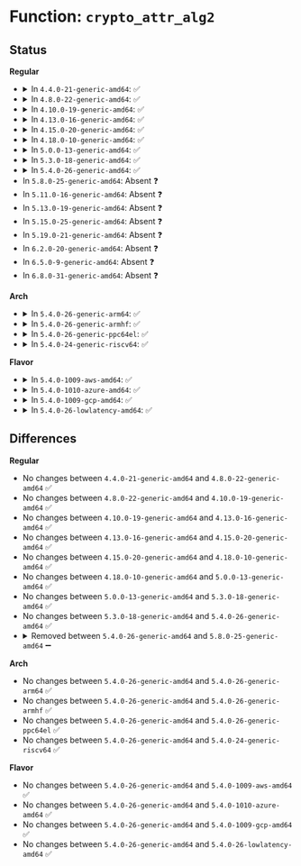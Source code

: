 # Function: <code>crypto_attr_alg2</code>

## Status
<b>Regular</b>
<ul>
<li>
<details>
<summary>In <code>4.4.0-21-generic-amd64</code>: ✅</summary>

```c
struct crypto_alg * crypto_attr_alg2(struct rtattr * rta, const struct crypto_type * frontend, u32 type, u32 mask)
```

```json
{
  "name": "crypto_attr_alg2",
  "collision_type": "Unique Global",
  "inline_type": "No",
  "funcs": [
    {
      "addr": 18446744071582639888,
      "name": "crypto_attr_alg2",
      "external": true,
      "loc": "crypto/algapi.c:783",
      "file": "crypto/algapi.c",
      "inline": "seen, unknown",
      "caller_inline": [],
      "caller_func": [
        "crypto/ahash.c:ahash_attr_alg",
        "crypto/shash.c:shash_attr_alg"
      ]
    }
  ],
  "symbols": [
    {
      "addr": 18446744071582639888,
      "name": "crypto_attr_alg2",
      "section": ".text",
      "bind": "STB_GLOBAL",
      "size": 79
    }
  ]
}
```
</details>
</li>
<li>
<details>
<summary>In <code>4.8.0-22-generic-amd64</code>: ✅</summary>

```c
struct crypto_alg * crypto_attr_alg2(struct rtattr * rta, const struct crypto_type * frontend, u32 type, u32 mask)
```

```json
{
  "name": "crypto_attr_alg2",
  "collision_type": "Unique Global",
  "inline_type": "No",
  "funcs": [
    {
      "addr": 18446744071582889552,
      "name": "crypto_attr_alg2",
      "external": true,
      "loc": "crypto/algapi.c:782",
      "file": "crypto/algapi.c",
      "inline": "seen, unknown",
      "caller_inline": [],
      "caller_func": [
        "crypto/ahash.c:ahash_attr_alg",
        "crypto/shash.c:shash_attr_alg"
      ]
    }
  ],
  "symbols": [
    {
      "addr": 18446744071582889552,
      "name": "crypto_attr_alg2",
      "section": ".text",
      "bind": "STB_GLOBAL",
      "size": 79
    }
  ]
}
```
</details>
</li>
<li>
<details>
<summary>In <code>4.10.0-19-generic-amd64</code>: ✅</summary>

```c
struct crypto_alg * crypto_attr_alg2(struct rtattr * rta, const struct crypto_type * frontend, u32 type, u32 mask)
```

```json
{
  "name": "crypto_attr_alg2",
  "collision_type": "Unique Global",
  "inline_type": "No",
  "funcs": [
    {
      "addr": 18446744071582986128,
      "name": "crypto_attr_alg2",
      "external": true,
      "loc": "crypto/algapi.c:783",
      "file": "crypto/algapi.c",
      "inline": "seen, unknown",
      "caller_inline": [],
      "caller_func": [
        "crypto/ahash.c:ahash_attr_alg",
        "crypto/shash.c:shash_attr_alg"
      ]
    }
  ],
  "symbols": [
    {
      "addr": 18446744071582986128,
      "name": "crypto_attr_alg2",
      "section": ".text",
      "bind": "STB_GLOBAL",
      "size": 79
    }
  ]
}
```
</details>
</li>
<li>
<details>
<summary>In <code>4.13.0-16-generic-amd64</code>: ✅</summary>

```c
struct crypto_alg * crypto_attr_alg2(struct rtattr * rta, const struct crypto_type * frontend, u32 type, u32 mask)
```

```json
{
  "name": "crypto_attr_alg2",
  "collision_type": "Unique Global",
  "inline_type": "No",
  "funcs": [
    {
      "addr": 18446744071583036144,
      "name": "crypto_attr_alg2",
      "external": true,
      "loc": "crypto/algapi.c:783",
      "file": "crypto/algapi.c",
      "inline": "seen, unknown",
      "caller_inline": [],
      "caller_func": [
        "crypto/ahash.c:ahash_attr_alg",
        "crypto/shash.c:shash_attr_alg"
      ]
    }
  ],
  "symbols": [
    {
      "addr": 18446744071583036144,
      "name": "crypto_attr_alg2",
      "section": ".text",
      "bind": "STB_GLOBAL",
      "size": 79
    }
  ]
}
```
</details>
</li>
<li>
<details>
<summary>In <code>4.15.0-20-generic-amd64</code>: ✅</summary>

```c
struct crypto_alg * crypto_attr_alg2(struct rtattr * rta, const struct crypto_type * frontend, u32 type, u32 mask)
```

```json
{
  "name": "crypto_attr_alg2",
  "collision_type": "Unique Global",
  "inline_type": "No",
  "funcs": [
    {
      "addr": 18446744071583201456,
      "name": "crypto_attr_alg2",
      "external": true,
      "loc": "crypto/algapi.c:795",
      "file": "crypto/algapi.c",
      "inline": "seen, unknown",
      "caller_inline": [],
      "caller_func": [
        "crypto/ahash.c:ahash_attr_alg",
        "crypto/shash.c:shash_attr_alg"
      ]
    }
  ],
  "symbols": [
    {
      "addr": 18446744071583201456,
      "name": "crypto_attr_alg2",
      "section": ".text",
      "bind": "STB_GLOBAL",
      "size": 79
    }
  ]
}
```
</details>
</li>
<li>
<details>
<summary>In <code>4.18.0-10-generic-amd64</code>: ✅</summary>

```c
struct crypto_alg * crypto_attr_alg2(struct rtattr * rta, const struct crypto_type * frontend, u32 type, u32 mask)
```

```json
{
  "name": "crypto_attr_alg2",
  "collision_type": "Unique Global",
  "inline_type": "No",
  "funcs": [
    {
      "addr": 18446744071583409568,
      "name": "crypto_attr_alg2",
      "external": true,
      "loc": "crypto/algapi.c:792",
      "file": "crypto/algapi.c",
      "inline": "seen, unknown",
      "caller_inline": [],
      "caller_func": [
        "crypto/ahash.c:ahash_attr_alg",
        "crypto/shash.c:shash_attr_alg"
      ]
    }
  ],
  "symbols": [
    {
      "addr": 18446744071583409568,
      "name": "crypto_attr_alg2",
      "section": ".text",
      "bind": "STB_GLOBAL",
      "size": 79
    }
  ]
}
```
</details>
</li>
<li>
<details>
<summary>In <code>5.0.0-13-generic-amd64</code>: ✅</summary>

```c
struct crypto_alg * crypto_attr_alg2(struct rtattr * rta, const struct crypto_type * frontend, u32 type, u32 mask)
```

```json
{
  "name": "crypto_attr_alg2",
  "collision_type": "Unique Global",
  "inline_type": "No",
  "funcs": [
    {
      "addr": 18446744071583528224,
      "name": "crypto_attr_alg2",
      "external": true,
      "loc": "crypto/algapi.c:801",
      "file": "crypto/algapi.c",
      "inline": "seen, unknown",
      "caller_inline": [],
      "caller_func": [
        "crypto/ahash.c:ahash_attr_alg",
        "crypto/shash.c:shash_attr_alg"
      ]
    }
  ],
  "symbols": [
    {
      "addr": 18446744071583528224,
      "name": "crypto_attr_alg2",
      "section": ".text",
      "bind": "STB_GLOBAL",
      "size": 79
    }
  ]
}
```
</details>
</li>
<li>
<details>
<summary>In <code>5.3.0-18-generic-amd64</code>: ✅</summary>

```c
struct crypto_alg * crypto_attr_alg2(struct rtattr * rta, const struct crypto_type * frontend, u32 type, u32 mask)
```

```json
{
  "name": "crypto_attr_alg2",
  "collision_type": "Unique Global",
  "inline_type": "No",
  "funcs": [
    {
      "addr": 18446744071583715760,
      "name": "crypto_attr_alg2",
      "external": true,
      "loc": "crypto/algapi.c:812",
      "file": "crypto/algapi.c",
      "inline": "seen, unknown",
      "caller_inline": [],
      "caller_func": [
        "crypto/skcipher.c:skcipher_alloc_instance_simple",
        "crypto/ahash.c:ahash_attr_alg",
        "crypto/shash.c:shash_attr_alg"
      ]
    }
  ],
  "symbols": [
    {
      "addr": 18446744071583715760,
      "name": "crypto_attr_alg2",
      "section": ".text",
      "bind": "STB_GLOBAL",
      "size": 80
    }
  ]
}
```
</details>
</li>
<li>
<details>
<summary>In <code>5.4.0-26-generic-amd64</code>: ✅</summary>

```c
struct crypto_alg * crypto_attr_alg2(struct rtattr * rta, const struct crypto_type * frontend, u32 type, u32 mask)
```

```json
{
  "name": "crypto_attr_alg2",
  "collision_type": "Unique Global",
  "inline_type": "No",
  "funcs": [
    {
      "addr": 18446744071583825392,
      "name": "crypto_attr_alg2",
      "external": true,
      "loc": "crypto/algapi.c:822",
      "file": "crypto/algapi.c",
      "inline": "seen, unknown",
      "caller_inline": [],
      "caller_func": [
        "crypto/skcipher.c:skcipher_alloc_instance_simple",
        "crypto/ahash.c:ahash_attr_alg",
        "crypto/shash.c:shash_attr_alg"
      ]
    }
  ],
  "symbols": [
    {
      "addr": 18446744071583825392,
      "name": "crypto_attr_alg2",
      "section": ".text",
      "bind": "STB_GLOBAL",
      "size": 80
    }
  ]
}
```
</details>
</li>
<li>
In <code>5.8.0-25-generic-amd64</code>: Absent ❓
</li>
<li>
In <code>5.11.0-16-generic-amd64</code>: Absent ❓
</li>
<li>
In <code>5.13.0-19-generic-amd64</code>: Absent ❓
</li>
<li>
In <code>5.15.0-25-generic-amd64</code>: Absent ❓
</li>
<li>
In <code>5.19.0-21-generic-amd64</code>: Absent ❓
</li>
<li>
In <code>6.2.0-20-generic-amd64</code>: Absent ❓
</li>
<li>
In <code>6.5.0-9-generic-amd64</code>: Absent ❓
</li>
<li>
In <code>6.8.0-31-generic-amd64</code>: Absent ❓
</li>
</ul>
<b>Arch</b>
<ul>
<li>
<details>
<summary>In <code>5.4.0-26-generic-arm64</code>: ✅</summary>

```c
struct crypto_alg * crypto_attr_alg2(struct rtattr * rta, const struct crypto_type * frontend, u32 type, u32 mask)
```

```json
{
  "name": "crypto_attr_alg2",
  "collision_type": "Unique Global",
  "inline_type": "No",
  "funcs": [
    {
      "addr": 18446603336495633288,
      "name": "crypto_attr_alg2",
      "external": true,
      "loc": "crypto/algapi.c:822",
      "file": "crypto/algapi.c",
      "inline": "seen, unknown",
      "caller_inline": [],
      "caller_func": [
        "crypto/skcipher.c:skcipher_alloc_instance_simple",
        "crypto/ahash.c:ahash_attr_alg",
        "crypto/shash.c:shash_attr_alg"
      ]
    }
  ],
  "symbols": [
    {
      "addr": 18446603336495633288,
      "name": "crypto_attr_alg2",
      "section": ".text",
      "bind": "STB_GLOBAL",
      "size": 148
    }
  ]
}
```
</details>
</li>
<li>
<details>
<summary>In <code>5.4.0-26-generic-armhf</code>: ✅</summary>

```c
struct crypto_alg * crypto_attr_alg2(struct rtattr * rta, const struct crypto_type * frontend, u32 type, u32 mask)
```

```json
{
  "name": "crypto_attr_alg2",
  "collision_type": "Unique Global",
  "inline_type": "No",
  "funcs": [
    {
      "addr": 3228990860,
      "name": "crypto_attr_alg2",
      "external": true,
      "loc": "crypto/algapi.c:822",
      "file": "crypto/algapi.c",
      "inline": "seen, unknown",
      "caller_inline": [],
      "caller_func": [
        "crypto/skcipher.c:skcipher_alloc_instance_simple",
        "crypto/ahash.c:ahash_attr_alg",
        "crypto/shash.c:shash_attr_alg"
      ]
    }
  ],
  "symbols": [
    {
      "addr": 3228990860,
      "name": "crypto_attr_alg2",
      "section": ".text",
      "bind": "STB_GLOBAL",
      "size": 100
    }
  ]
}
```
</details>
</li>
<li>
<details>
<summary>In <code>5.4.0-26-generic-ppc64el</code>: ✅</summary>

```c
struct crypto_alg * crypto_attr_alg2(struct rtattr * rta, const struct crypto_type * frontend, u32 type, u32 mask)
```

```json
{
  "name": "crypto_attr_alg2",
  "collision_type": "Unique Global",
  "inline_type": "No",
  "funcs": [
    {
      "addr": 13835058055289761568,
      "name": "crypto_attr_alg2",
      "external": true,
      "loc": "crypto/algapi.c:822",
      "file": "crypto/algapi.c",
      "inline": "seen, unknown",
      "caller_inline": [],
      "caller_func": [
        "crypto/skcipher.c:skcipher_alloc_instance_simple",
        "crypto/ahash.c:ahash_attr_alg",
        "crypto/shash.c:shash_attr_alg"
      ]
    }
  ],
  "symbols": [
    {
      "addr": 13835058055289761568,
      "name": "crypto_attr_alg2",
      "section": ".text",
      "bind": "STB_GLOBAL",
      "size": 136
    }
  ]
}
```
</details>
</li>
<li>
<details>
<summary>In <code>5.4.0-24-generic-riscv64</code>: ✅</summary>

```c
struct crypto_alg * crypto_attr_alg2(struct rtattr * rta, const struct crypto_type * frontend, u32 type, u32 mask)
```

```json
{
  "name": "crypto_attr_alg2",
  "collision_type": "Unique Global",
  "inline_type": "No",
  "funcs": [
    {
      "addr": 18446743936274790668,
      "name": "crypto_attr_alg2",
      "external": true,
      "loc": "crypto/algapi.c:822",
      "file": "crypto/algapi.c",
      "inline": "seen, unknown",
      "caller_inline": [],
      "caller_func": [
        "crypto/skcipher.c:skcipher_alloc_instance_simple",
        "crypto/ahash.c:ahash_attr_alg",
        "crypto/shash.c:shash_attr_alg"
      ]
    }
  ],
  "symbols": [
    {
      "addr": 18446743936274790668,
      "name": "crypto_attr_alg2",
      "section": ".text",
      "bind": "STB_GLOBAL",
      "size": 124
    }
  ]
}
```
</details>
</li>
</ul>
<b>Flavor</b>
<ul>
<li>
<details>
<summary>In <code>5.4.0-1009-aws-amd64</code>: ✅</summary>

```c
struct crypto_alg * crypto_attr_alg2(struct rtattr * rta, const struct crypto_type * frontend, u32 type, u32 mask)
```

```json
{
  "name": "crypto_attr_alg2",
  "collision_type": "Unique Global",
  "inline_type": "No",
  "funcs": [
    {
      "addr": 18446744071583794128,
      "name": "crypto_attr_alg2",
      "external": true,
      "loc": "crypto/algapi.c:822",
      "file": "crypto/algapi.c",
      "inline": "seen, unknown",
      "caller_inline": [],
      "caller_func": [
        "crypto/skcipher.c:skcipher_alloc_instance_simple",
        "crypto/ahash.c:ahash_attr_alg",
        "crypto/shash.c:shash_attr_alg"
      ]
    }
  ],
  "symbols": [
    {
      "addr": 18446744071583794128,
      "name": "crypto_attr_alg2",
      "section": ".text",
      "bind": "STB_GLOBAL",
      "size": 80
    }
  ]
}
```
</details>
</li>
<li>
<details>
<summary>In <code>5.4.0-1010-azure-amd64</code>: ✅</summary>

```c
struct crypto_alg * crypto_attr_alg2(struct rtattr * rta, const struct crypto_type * frontend, u32 type, u32 mask)
```

```json
{
  "name": "crypto_attr_alg2",
  "collision_type": "Unique Global",
  "inline_type": "No",
  "funcs": [
    {
      "addr": 18446744071583731184,
      "name": "crypto_attr_alg2",
      "external": true,
      "loc": "crypto/algapi.c:822",
      "file": "crypto/algapi.c",
      "inline": "seen, unknown",
      "caller_inline": [],
      "caller_func": [
        "crypto/skcipher.c:skcipher_alloc_instance_simple",
        "crypto/ahash.c:ahash_attr_alg",
        "crypto/shash.c:shash_attr_alg"
      ]
    }
  ],
  "symbols": [
    {
      "addr": 18446744071583731184,
      "name": "crypto_attr_alg2",
      "section": ".text",
      "bind": "STB_GLOBAL",
      "size": 80
    }
  ]
}
```
</details>
</li>
<li>
<details>
<summary>In <code>5.4.0-1009-gcp-amd64</code>: ✅</summary>

```c
struct crypto_alg * crypto_attr_alg2(struct rtattr * rta, const struct crypto_type * frontend, u32 type, u32 mask)
```

```json
{
  "name": "crypto_attr_alg2",
  "collision_type": "Unique Global",
  "inline_type": "No",
  "funcs": [
    {
      "addr": 18446744071583777888,
      "name": "crypto_attr_alg2",
      "external": true,
      "loc": "crypto/algapi.c:822",
      "file": "crypto/algapi.c",
      "inline": "seen, unknown",
      "caller_inline": [],
      "caller_func": [
        "crypto/skcipher.c:skcipher_alloc_instance_simple",
        "crypto/ahash.c:ahash_attr_alg",
        "crypto/shash.c:shash_attr_alg"
      ]
    }
  ],
  "symbols": [
    {
      "addr": 18446744071583777888,
      "name": "crypto_attr_alg2",
      "section": ".text",
      "bind": "STB_GLOBAL",
      "size": 80
    }
  ]
}
```
</details>
</li>
<li>
<details>
<summary>In <code>5.4.0-26-lowlatency-amd64</code>: ✅</summary>

```c
struct crypto_alg * crypto_attr_alg2(struct rtattr * rta, const struct crypto_type * frontend, u32 type, u32 mask)
```

```json
{
  "name": "crypto_attr_alg2",
  "collision_type": "Unique Global",
  "inline_type": "No",
  "funcs": [
    {
      "addr": 18446744071583878880,
      "name": "crypto_attr_alg2",
      "external": true,
      "loc": "crypto/algapi.c:822",
      "file": "crypto/algapi.c",
      "inline": "seen, unknown",
      "caller_inline": [],
      "caller_func": [
        "crypto/skcipher.c:skcipher_alloc_instance_simple",
        "crypto/ahash.c:ahash_attr_alg",
        "crypto/shash.c:shash_attr_alg"
      ]
    }
  ],
  "symbols": [
    {
      "addr": 18446744071583878880,
      "name": "crypto_attr_alg2",
      "section": ".text",
      "bind": "STB_GLOBAL",
      "size": 80
    }
  ]
}
```
</details>
</li>
</ul>

## Differences
<b>Regular</b>
<ul>
<li>
No changes between <code>4.4.0-21-generic-amd64</code> and <code>4.8.0-22-generic-amd64</code> ✅
</li>
<li>
No changes between <code>4.8.0-22-generic-amd64</code> and <code>4.10.0-19-generic-amd64</code> ✅
</li>
<li>
No changes between <code>4.10.0-19-generic-amd64</code> and <code>4.13.0-16-generic-amd64</code> ✅
</li>
<li>
No changes between <code>4.13.0-16-generic-amd64</code> and <code>4.15.0-20-generic-amd64</code> ✅
</li>
<li>
No changes between <code>4.15.0-20-generic-amd64</code> and <code>4.18.0-10-generic-amd64</code> ✅
</li>
<li>
No changes between <code>4.18.0-10-generic-amd64</code> and <code>5.0.0-13-generic-amd64</code> ✅
</li>
<li>
No changes between <code>5.0.0-13-generic-amd64</code> and <code>5.3.0-18-generic-amd64</code> ✅
</li>
<li>
No changes between <code>5.3.0-18-generic-amd64</code> and <code>5.4.0-26-generic-amd64</code> ✅
</li>
<li>
<details>
<summary>Removed between <code>5.4.0-26-generic-amd64</code> and <code>5.8.0-25-generic-amd64</code> ➖</summary>

```c
struct crypto_alg * crypto_attr_alg2(struct rtattr * rta, const struct crypto_type * frontend, u32 type, u32 mask)
```
</details>
</li>
</ul>
<b>Arch</b>
<ul>
<li>
No changes between <code>5.4.0-26-generic-amd64</code> and <code>5.4.0-26-generic-arm64</code> ✅
</li>
<li>
No changes between <code>5.4.0-26-generic-amd64</code> and <code>5.4.0-26-generic-armhf</code> ✅
</li>
<li>
No changes between <code>5.4.0-26-generic-amd64</code> and <code>5.4.0-26-generic-ppc64el</code> ✅
</li>
<li>
No changes between <code>5.4.0-26-generic-amd64</code> and <code>5.4.0-24-generic-riscv64</code> ✅
</li>
</ul>
<b>Flavor</b>
<ul>
<li>
No changes between <code>5.4.0-26-generic-amd64</code> and <code>5.4.0-1009-aws-amd64</code> ✅
</li>
<li>
No changes between <code>5.4.0-26-generic-amd64</code> and <code>5.4.0-1010-azure-amd64</code> ✅
</li>
<li>
No changes between <code>5.4.0-26-generic-amd64</code> and <code>5.4.0-1009-gcp-amd64</code> ✅
</li>
<li>
No changes between <code>5.4.0-26-generic-amd64</code> and <code>5.4.0-26-lowlatency-amd64</code> ✅
</li>
</ul>
